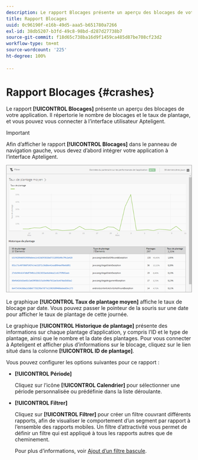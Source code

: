 ```yaml
---
description: Le rapport Blocages présente un aperçu des blocages de votre application. Il répertorie le nombre de blocages et le taux de plantage, et vous pouvez vous connecter à l’interface utilisateur Apteligent.
title: Rapport Blocages
uuid: 0c96190f-e16b-49d5-aaa5-b651780a7266
exl-id: 38db5207-b3fd-49c8-98bd-d287d27738b7
source-git-commit: f18d65c738ba16d9f1459ca485d87be708cf23d2
workflow-type: tm+mt
source-wordcount: '225'
ht-degree: 100%

---
```


# Rapport Blocages {#crashes}

Le rapport **[!UICONTROL Blocages]** présente un aperçu des blocages de votre application. Il répertorie le nombre de blocages et le taux de plantage, et vous pouvez vous connecter à l’interface utilisateur Apteligent.

>[!IMPORTANT]
>
>Afin d’afficher le rapport **[!UICONTROL Blocages]** dans le panneau de navigation gauche, vous devez d’abord intégrer votre application à l’interface Apteligent.

![blocages](assets/crashes.png)

Le graphique **[!UICONTROL Taux de plantage moyen]** affiche le taux de blocage par date. Vous pouvez passer le pointeur de la souris sur une date pour afficher le taux de plantage de cette journée.

Le graphique **[!UICONTROL Historique de plantage]** présente des informations sur chaque plantage d’application, y compris l’ID et le type de plantage, ainsi que le nombre et la date des plantages. Pour vous connecter à Apteligent et afficher plus d’informations sur le blocage, cliquez sur le lien situé dans la colonne **[!UICONTROL ID de plantage]**.

Vous pouvez configurer les options suivantes pour ce rapport :

* **[!UICONTROL Période]**

   Cliquez sur l’icône **[!UICONTROL Calendrier]** pour sélectionner une période personnalisée ou prédéfinie dans la liste déroulante.

* **[!UICONTROL Filtrer]**

   Cliquez sur **[!UICONTROL Filtrer]** pour créer un filtre couvrant différents rapports, afin de visualiser le comportement d’un segment par rapport à l’ensemble des rapports mobiles. Un filtre d’attractivité vous permet de définir un filtre qui est appliqué à tous les rapports autres que de cheminement.

   Pour plus d’informations, voir [Ajout d’un filtre bascule](/help/using/usage/reports-customize/t-sticky-filter.md).
